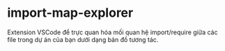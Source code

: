 # import-map-explorer
Extension VSCode để trực quan hóa mối quan hệ import/require giữa các file trong dự án của bạn dưới dạng bản đồ tương tác.
